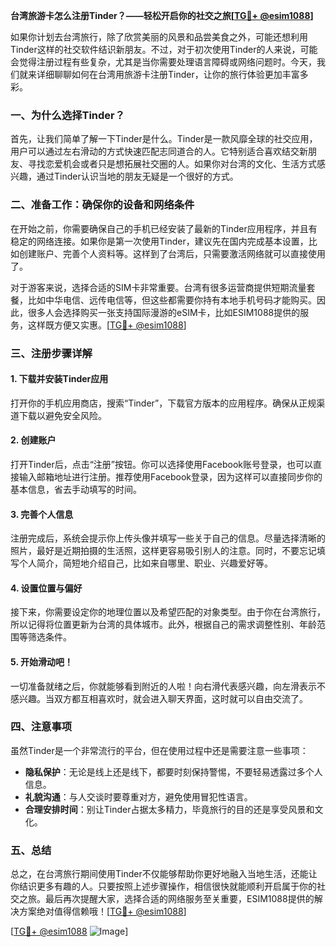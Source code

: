 **台湾旅游卡怎么注册Tinder？——轻松开启你的社交之旅[[TG💪+ @esim1088](https://t.me/s/esim1088)]**

如果你计划去台湾旅行，除了欣赏美丽的风景和品尝美食之外，可能还想利用Tinder这样的社交软件结识新朋友。不过，对于初次使用Tinder的人来说，可能会觉得注册过程有些复杂，尤其是当你需要处理语言障碍或网络问题时。今天，我们就来详细聊聊如何在台湾用旅游卡注册Tinder，让你的旅行体验更加丰富多彩。

### 一、为什么选择Tinder？

首先，让我们简单了解一下Tinder是什么。Tinder是一款风靡全球的社交应用，用户可以通过左右滑动的方式快速匹配志同道合的人。它特别适合喜欢结交新朋友、寻找恋爱机会或者只是想拓展社交圈的人。如果你对台湾的文化、生活方式感兴趣，通过Tinder认识当地的朋友无疑是一个很好的方式。

### 二、准备工作：确保你的设备和网络条件

在开始之前，你需要确保自己的手机已经安装了最新的Tinder应用程序，并且有稳定的网络连接。如果你是第一次使用Tinder，建议先在国内完成基本设置，比如创建账户、完善个人资料等。这样到了台湾后，只需要激活网络就可以直接使用了。

对于游客来说，选择合适的SIM卡非常重要。台湾有很多运营商提供短期流量套餐，比如中华电信、远传电信等，但这些都需要你持有本地手机号码才能购买。因此，很多人会选择购买一张支持国际漫游的eSIM卡，比如ESIM1088提供的服务，这样既方便又实惠。[[TG💪+ @esim1088](https://t.me/s/esim1088)]

### 三、注册步骤详解

#### 1. 下载并安装Tinder应用

打开你的手机应用商店，搜索“Tinder”，下载官方版本的应用程序。确保从正规渠道下载以避免安全风险。

#### 2. 创建账户

打开Tinder后，点击“注册”按钮。你可以选择使用Facebook账号登录，也可以直接输入邮箱地址进行注册。推荐使用Facebook登录，因为这样可以直接同步你的基本信息，省去手动填写的时间。

#### 3. 完善个人信息

注册完成后，系统会提示你上传头像并填写一些关于自己的信息。尽量选择清晰的照片，最好是近期拍摄的生活照，这样更容易吸引别人的注意。同时，不要忘记填写个人简介，简短地介绍自己，比如来自哪里、职业、兴趣爱好等。

#### 4. 设置位置与偏好

接下来，你需要设定你的地理位置以及希望匹配的对象类型。由于你在台湾旅行，所以记得将位置更新为台湾的具体城市。此外，根据自己的需求调整性别、年龄范围等筛选条件。

#### 5. 开始滑动吧！

一切准备就绪之后，你就能够看到附近的人啦！向右滑代表感兴趣，向左滑表示不感兴趣。当双方都互相喜欢时，就会进入聊天界面，这时就可以自由交流了。

### 四、注意事项

虽然Tinder是一个非常流行的平台，但在使用过程中还是需要注意一些事项：

- **隐私保护**：无论是线上还是线下，都要时刻保持警惕，不要轻易透露过多个人信息。
- **礼貌沟通**：与人交谈时要尊重对方，避免使用冒犯性语言。
- **合理安排时间**：别让Tinder占据太多精力，毕竟旅行的目的还是享受风景和文化。

### 五、总结

总之，在台湾旅行期间使用Tinder不仅能够帮助你更好地融入当地生活，还能让你结识更多有趣的人。只要按照上述步骤操作，相信很快就能顺利开启属于你的社交之旅。最后再次提醒大家，选择合适的网络服务至关重要，ESIM1088提供的解决方案绝对值得信赖哦！[[TG💪+ @esim1088](https://t.me/s/esim1088)]

[[TG💪+ @esim1088](https://t.me/s/esim1088) ![Image](https://i.postimg.cc/4NQfJmqS/Snipaste-2025-05-13-00-14-12.png)]